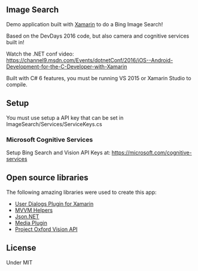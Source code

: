 ## Image Search 

Demo application built with [Xamarin](http://xamarin.com) to do a Bing Image Search!

Based on the DevDays 2016 code, but also camera and cognitive services built in!

Watch the .NET conf video: https://channel9.msdn.com/Events/dotnetConf/2016/iOS--Android-Development-for-the-C-Developer-with-Xamarin

Built with C# 6 features, you must be running VS 2015 or Xamarin Studio to compile. 

## Setup

You must use setup a API key that can be set in ImageSearch/Services/ServiceKeys.cs

### Microsoft Cognitive Services

Setup Bing Search and Vision API Keys at: https://microsoft.com/cognitive-services


## Open source libraries
The following amazing libraries were used to create this app:

* [User Dialogs Plugin for Xamarin](https://github.com/aritchie/userdialogs)
* [MVVM Helpers](https://github.com/jamesmontemagno/mvvm-helpers)
* [Json.NET](http://www.newtonsoft.com/json)
* [Media Plugin](https://github.com/jamesmontemagno/MediaPlugin)
* [Project Oxford Vision API](https://github.com/microsoft/cognitive-vision-windows)

## License

Under MIT